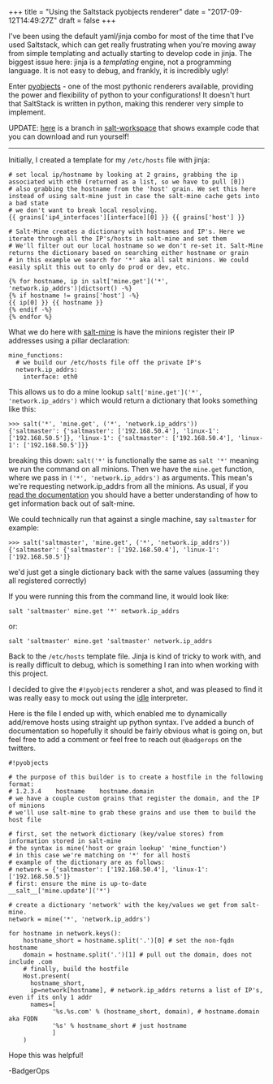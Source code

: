 +++
title = "Using the Saltstack pyobjects renderer"
date = "2017-09-12T14:49:27Z"
draft = false
+++

I've been using the default yaml/jinja combo for most of the time that I've used Saltstack, which can get really frustrating when you're moving away from simple templating and actually starting to develop code in jinja. The biggest issue here: jinja is a *templating* engine, not a programming language. It is not easy to debug, and frankly, it is incredibly ugly!

Enter [pyobjects](https://docs.saltstack.com/en/latest/ref/renderers/all/salt.renderers.pyobjects.html#module-salt.renderers.pyobjects) - one of the most pythonic renderers available, providing the power and flexibility of python to your configurations! It doesn't hurt that SaltStack is written in python, making this renderer very simple to implement. 

UPDATE: [here](https://github.com/BadgerOps/salt-workspace/tree/feature/pyobjects_host_example) is a branch in [salt-workspace](__GHOST_URL__/2017/04/10/getting-started-with-salt-workspace/) that shows example code that you can download and run yourself!

----

Initially, I created a template for my `/etc/hosts` file with jinja:
```
# set local ip/hostname by looking at 2 grains, grabbing the ip associated with eth0 (returned as a list, so we have to pull [0])
# also grabbing the hostname from the 'host' grain. We set this here instead of using salt-mine just in case the salt-mine cache gets into a bad state
# we don't want to break local resolving.
{{ grains['ip4_interfaces'][interface][0] }} {{ grains['host'] }}

# Salt-Mine creates a dictionary with hostnames and IP's. Here we iterate through all the IP's/hosts in salt-mine and set them
# We'll filter out our local hostname so we don't re-set it. Salt-Mine returns the dictionary based on searching either hostname or grain
# in this example we search for '*' aka all salt minions. We could easily split this out to only do prod or dev, etc.

{% for hostname, ip in salt['mine.get']('*', 'network.ip_addrs')|dictsort() -%}
{% if hostname != grains['host'] -%}
{{ ip[0] }} {{ hostname }}
{% endif -%}
{% endfor %}
```

What we do here with [salt-mine](https://docs.saltstack.com/en/latest/topics/mine/) is have the minions register their IP addresses using a pillar declaration:
```
mine_functions:
  # we build our /etc/hosts file off the private IP's
  network.ip_addrs:
    interface: eth0
```
This allows us to do a mine lookup `salt['mine.get']('*', 'network.ip_addrs')` which would return a dictionary that looks something like this:

```
>>> salt('*', 'mine.get', ('*', 'network.ip_addrs'))
{'saltmaster': {'saltmaster': ['192.168.50.4'], 'linux-1': ['192.168.50.5']}, 'linux-1': {'saltmaster': ['192.168.50.4'], 'linux-1': ['192.168.50.5']}}
```

breaking this down: `salt('*'` is functionally the same as `salt '*'` meaning we run the command on all minions. Then we have the `mine.get` function, where we pass in `('*', 'network.ip_addrs')` as arguments. This mean's we're requesting network.ip_addrs from all the minions. As usual, if you [read the documentation](https://docs.saltstack.com/en/latest/topics/mine/#example) you should have a better understanding of how to get information back out of salt-mine.

We could technically run that against a single machine, say `saltmaster` for example:

```
>>> salt('saltmaster', 'mine.get', ('*', 'network.ip_addrs'))
{'saltmaster': {'saltmaster': ['192.168.50.4'], 'linux-1': ['192.168.50.5']}
```
we'd just get a single dictionary back with the same values (assuming they all registered correctly)

If you were running this from the command line, it would look like:

```
salt 'saltmaster' mine.get '*' network.ip_addrs
```
or:

```
salt 'saltmaster' mine.get 'saltmaster' network.ip_addrs
```

Back to the `/etc/hosts` template file. Jinja is kind of tricky to work with, and is really difficult to debug, which is something I ran into when working with this project.

I decided to give the `#!pyobjects` renderer a shot, and was pleased to find it was really easy to mock out using the [idle](https://docs.python.org/3/tutorial/interpreter.html#) interpreter.

Here is the file I ended up with, which enabled me to dynamically add/remove hosts using straight up python syntax. I've added a bunch of documentation so hopefully it should be fairly obvious what is going on, but feel free to add a comment or feel free to reach out `@badgerops` on the twitters.

```
#!pyobjects

# the purpose of this builder is to create a hostfile in the following format:
# 1.2.3.4    hostname    hostname.domain
# we have a couple custom grains that register the domain, and the IP of minions
# we'll use salt-mine to grab these grains and use them to build the host file

# first, set the network dictionary (key/value stores) from information stored in salt-mine
# the syntax is mine('host or grain lookup' 'mine_function')
# in this case we're matching on '*' for all hosts
# example of the dictionary are as follows:
# network = {'saltmaster': ['192.168.50.4'], 'linux-1': ['192.168.50.5']}
# first: ensure the mine is up-to-date
__salt__['mine.update']('*')

# create a dictionary 'network' with the key/values we get from salt-mine. 
network = mine('*', 'network.ip_addrs')

for hostname in network.keys():
    hostname_short = hostname.split('.')[0] # set the non-fqdn hostname
    domain = hostname.split('.')[1] # pull out the domain, does not include .com
    # finally, build the hostfile
    Host.present(
      hostname_short,
      ip=network[hostname], # network.ip_addrs returns a list of IP's, even if its only 1 addr
      names=[
            '%s.%s.com' % (hostname_short, domain), # hostname.domain aka FQDN
            '%s' % hostname_short # just hostname
            ]
    )

```

Hope this was helpful!

-BadgerOps